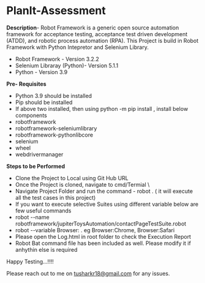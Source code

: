 # PlanIt-Assessment

**Description**- Robot Framework is a generic open source automation framework for acceptance testing, acceptance test driven development (ATDD), and robotic process automation (RPA).
This Project is build in Robot Framework with Python Intepretor and Selenium Library. 
- Robot Framework - Version 3.2.2
- Selenium Libraray (Python)- Version 5.1.1
- Python - Version 3.9

**Pre- Requisites**
- Python 3.9 should be installed
- Pip should be installed
- If above two installed, then using python -m pip install <to install> , install below components
-   robotframework
-   robotframework-seleniumlibrary
-   robotframework-pythonlibcore
-   selenium
-   wheel
-   webdrivermanager

**Steps to be Performed**
- Clone the Project to Local using Git Hub URL
- Once the Project is cloned, navigate to cmd/Termial \
- Navigate Project Folder and run the command - robot . ( it will execute all the test cases in this project)
- If you want to execute selective Suites using different variable below are few useful commands
-   robot --name <name> robotframework/jupiterToysAutomation/contactPageTestSuite.robot
-   robot --variable Browser:<Browser> . eg Browser:Chrome, Browser:Safari
- Please open the Log.html in root folder to check the Execution Report
- Robot Bat command file has been included as well. Please modify it if anhythin else is required

Happy Testing...!!!!

Please reach out to me on tusharkr18@gmail.com for any issues.
